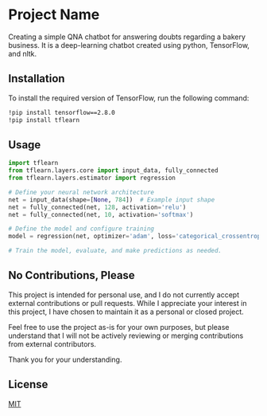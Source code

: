 # Project Name

Creating a simple QNA chatbot for answering doubts regarding a bakery business. It is a deep-learning chatbot created using python, TensorFlow, and nltk.

## Installation

To install the required version of TensorFlow, run the following command:

```bash
!pip install tensorflow==2.8.0
!pip install tflearn
```

## Usage

```python 
import tflearn
from tflearn.layers.core import input_data, fully_connected
from tflearn.layers.estimator import regression

# Define your neural network architecture
net = input_data(shape=[None, 784])  # Example input shape
net = fully_connected(net, 128, activation='relu')
net = fully_connected(net, 10, activation='softmax')

# Define the model and configure training
model = regression(net, optimizer='adam', loss='categorical_crossentropy')

# Train the model, evaluate, and make predictions as needed.
```

## No Contributions, Please

This project is intended for personal use, and I do not currently accept external contributions or pull requests. While I appreciate your interest in this project, I have chosen to maintain it as a personal or closed project.

Feel free to use the project as-is for your own purposes, but please understand that I will not be actively reviewing or merging contributions from external contributors.

Thank you for your understanding.


## License

[MIT](http://tflearn.org/license/)
